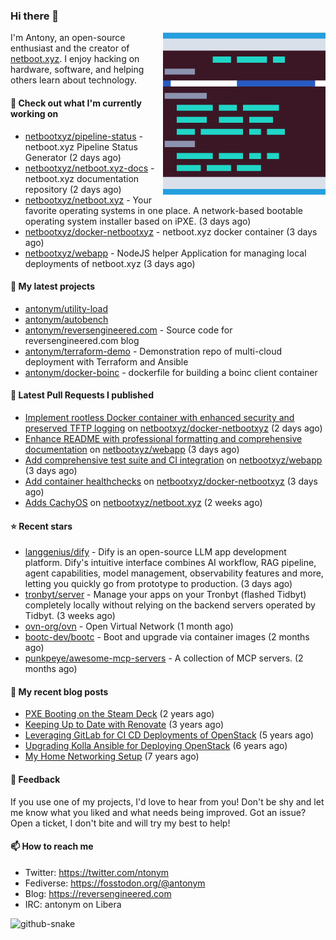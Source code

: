 
### Hi there 👋

<img align="right" src="https://raw.githubusercontent.com/antonym/antonym/master/assets/nbxyz.png" width="260">

I'm Antony, an open-source enthusiast and the creator of [netboot.xyz](https://netboot.xyz). I enjoy 
hacking on hardware, software, and helping others learn about technology. 

#### 👷 Check out what I'm currently working on

- [netbootxyz/pipeline-status](https://github.com/netbootxyz/pipeline-status) - netboot.xyz Pipeline Status Generator (2 days ago)
- [netbootxyz/netboot.xyz-docs](https://github.com/netbootxyz/netboot.xyz-docs) - netboot.xyz documentation repository (2 days ago)
- [netbootxyz/netboot.xyz](https://github.com/netbootxyz/netboot.xyz) - Your favorite operating systems in one place.  A network-based bootable operating system installer based on iPXE. (3 days ago)
- [netbootxyz/docker-netbootxyz](https://github.com/netbootxyz/docker-netbootxyz) - netboot.xyz docker container (3 days ago)
- [netbootxyz/webapp](https://github.com/netbootxyz/webapp) - NodeJS helper Application for managing local deployments of netboot.xyz (3 days ago)

#### 🌱 My latest projects

- [antonym/utility-load](https://github.com/antonym/utility-load)
- [antonym/autobench](https://github.com/antonym/autobench)
- [antonym/reversengineered.com](https://github.com/antonym/reversengineered.com) - Source code for reversengineered.com blog
- [antonym/terraform-demo](https://github.com/antonym/terraform-demo) - Demonstration repo of multi-cloud deployment with Terraform and Ansible
- [antonym/docker-boinc](https://github.com/antonym/docker-boinc) - dockerfile for building a boinc client container

#### 🔨 Latest Pull Requests I published

- [Implement rootless Docker container with enhanced security and preserved TFTP logging](https://github.com/netbootxyz/docker-netbootxyz/pull/87) on [netbootxyz/docker-netbootxyz](https://github.com/netbootxyz/docker-netbootxyz) (2 days ago)
- [Enhance README with professional formatting and comprehensive documentation](https://github.com/netbootxyz/webapp/pull/100) on [netbootxyz/webapp](https://github.com/netbootxyz/webapp) (3 days ago)
- [Add comprehensive test suite and CI integration](https://github.com/netbootxyz/webapp/pull/94) on [netbootxyz/webapp](https://github.com/netbootxyz/webapp) (3 days ago)
- [Add container healthchecks](https://github.com/netbootxyz/docker-netbootxyz/pull/86) on [netbootxyz/docker-netbootxyz](https://github.com/netbootxyz/docker-netbootxyz) (3 days ago)
- [Adds CachyOS](https://github.com/netbootxyz/netboot.xyz/pull/1629) on [netbootxyz/netboot.xyz](https://github.com/netbootxyz/netboot.xyz) (2 weeks ago)

#### ⭐ Recent stars

- [langgenius/dify](https://github.com/langgenius/dify) - Dify is an open-source LLM app development platform. Dify&#39;s intuitive interface combines AI workflow, RAG pipeline, agent capabilities, model management, observability features and more, letting you quickly go from prototype to production. (3 days ago)
- [tronbyt/server](https://github.com/tronbyt/server) - Manage your apps on your Tronbyt (flashed Tidbyt) completely locally without relying on the backend servers operated by Tidbyt. (3 weeks ago)
- [ovn-org/ovn](https://github.com/ovn-org/ovn) - Open Virtual Network (1 month ago)
- [bootc-dev/bootc](https://github.com/bootc-dev/bootc) - Boot and upgrade via container images (2 months ago)
- [punkpeye/awesome-mcp-servers](https://github.com/punkpeye/awesome-mcp-servers) - A collection of MCP servers. (2 months ago)

#### 📜 My recent blog posts

- [PXE Booting on the Steam Deck](https://www.reversengineered.com/2022/08/02/pxe-booting-on-the-steam-deck/) (2 years ago)
- [Keeping Up to Date with Renovate](https://www.reversengineered.com/2022/03/13/keeping-up-to-date-with-renovate/) (3 years ago)
- [Leveraging GitLab for CI CD Deployments of OpenStack](https://www.reversengineered.com/2019/08/13/leveraging-gitlab-for-ci-cd-deployments-of-openstack/) (5 years ago)
- [Upgrading Kolla Ansible for Deploying OpenStack](https://www.reversengineered.com/2019/05/10/upgrading-kolla-ansible-for-deploying-openstack/) (6 years ago)
- [My Home Networking Setup](https://www.reversengineered.com/2017/07/29/my-home-networking-setup/) (7 years ago)

#### 💬 Feedback

If you use one of my projects, I'd love to hear from you! Don't be shy and let me know what you liked
and what needs being improved. Got an issue? Open a ticket, I don't bite and will try my best to help!

#### 📫 How to reach me

- Twitter: https://twitter.com/ntonym
- Fediverse: https://fosstodon.org/@antonym
- Blog: https://reversengineered.com
- IRC: antonym on Libera
<picture>
  <source media="(prefers-color-scheme: dark)" srcset="https://raw.githubusercontent.com/antonym/antonym/output/github-contribution-grid-snake-dark.svg" />
  <source media="(prefers-color-scheme: light)" srcset="https://raw.githubusercontent.com/antonym/antonym/output/github-contribution-grid-snake.svg" />
  <img alt="github-snake" src="github-snake.svg" />
</picture>
